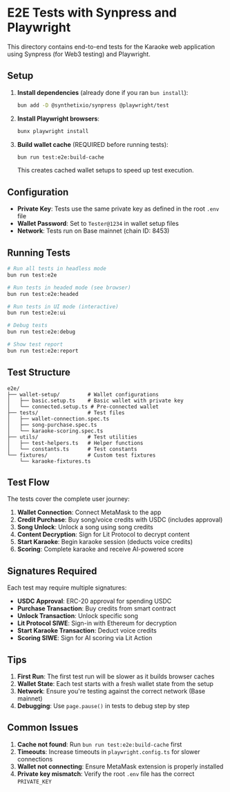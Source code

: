 # E2E Tests with Synpress and Playwright

This directory contains end-to-end tests for the Karaoke web application using Synpress (for Web3 testing) and Playwright.

## Setup

1. **Install dependencies** (already done if you ran `bun install`):
   ```bash
   bun add -D @synthetixio/synpress @playwright/test
   ```

2. **Install Playwright browsers**:
   ```bash
   bunx playwright install
   ```

3. **Build wallet cache** (REQUIRED before running tests):
   ```bash
   bun run test:e2e:build-cache
   ```
   This creates cached wallet setups to speed up test execution.

## Configuration

- **Private Key**: Tests use the same private key as defined in the root `.env` file
- **Wallet Password**: Set to `Tester@1234` in wallet setup files
- **Network**: Tests run on Base mainnet (chain ID: 8453)

## Running Tests

```bash
# Run all tests in headless mode
bun run test:e2e

# Run tests in headed mode (see browser)
bun run test:e2e:headed

# Run tests in UI mode (interactive)
bun run test:e2e:ui

# Debug tests
bun run test:e2e:debug

# Show test report
bun run test:e2e:report
```

## Test Structure

```
e2e/
├── wallet-setup/         # Wallet configurations
│   ├── basic.setup.ts    # Basic wallet with private key
│   └── connected.setup.ts # Pre-connected wallet
├── tests/                # Test files
│   ├── wallet-connection.spec.ts
│   ├── song-purchase.spec.ts
│   └── karaoke-scoring.spec.ts
├── utils/                # Test utilities
│   ├── test-helpers.ts   # Helper functions
│   └── constants.ts      # Test constants
└── fixtures/             # Custom test fixtures
    └── karaoke-fixtures.ts
```

## Test Flow

The tests cover the complete user journey:

1. **Wallet Connection**: Connect MetaMask to the app
2. **Credit Purchase**: Buy song/voice credits with USDC (includes approval)
3. **Song Unlock**: Unlock a song using song credits
4. **Content Decryption**: Sign for Lit Protocol to decrypt content
5. **Start Karaoke**: Begin karaoke session (deducts voice credits)
6. **Scoring**: Complete karaoke and receive AI-powered score

## Signatures Required

Each test may require multiple signatures:
- **USDC Approval**: ERC-20 approval for spending USDC
- **Purchase Transaction**: Buy credits from smart contract
- **Unlock Transaction**: Unlock specific song
- **Lit Protocol SIWE**: Sign-in with Ethereum for decryption
- **Start Karaoke Transaction**: Deduct voice credits
- **Scoring SIWE**: Sign for AI scoring via Lit Action

## Tips

1. **First Run**: The first test run will be slower as it builds browser caches
2. **Wallet State**: Each test starts with a fresh wallet state from the setup
3. **Network**: Ensure you're testing against the correct network (Base mainnet)
4. **Debugging**: Use `page.pause()` in tests to debug step by step

## Common Issues

1. **Cache not found**: Run `bun run test:e2e:build-cache` first
2. **Timeouts**: Increase timeouts in `playwright.config.ts` for slower connections
3. **Wallet not connecting**: Ensure MetaMask extension is properly installed
4. **Private key mismatch**: Verify the root `.env` file has the correct `PRIVATE_KEY`